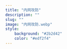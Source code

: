 ```yaml
---
title: "内网攻防"
description: ""
slug: ""
image: "内网攻防.webp"
style:
    background: "#2b2d42"
    color: "#edf2f4"
---
```

